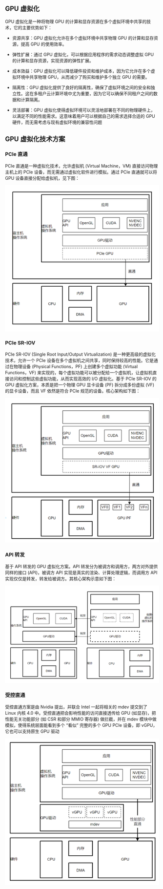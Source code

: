 ## GPU  虚拟化

GPU 虚拟化是一种将物理 GPU 的计算和显存资源在多个虚拟环境中共享的技术，它的主要优势如下：

- 资源共享：GPU 虚拟化允许在多个虚拟环境中共享物理 GPU 的计算和显存资源，提高 GPU 的使用效率。

- 弹性扩展：通过 GPU 虚拟化，可以根据应用程序的需求动态调整虚拟 GPU 的计算和显存资源，实现资源的弹性扩展。

- 成本效益：GPU 虚拟化可以降低硬件投资和维护成本，因为它允许在多个虚拟环境中共享物理 GPU，从而减少了购买和维护多个独立 GPU 的需要。

- 隔离性：GPU 虚拟化提供了良好的隔离性，确保了虚拟环境之间的安全和独立性。这在多租户云计算环境中尤为重要，因为它可以确保不同租户之间的数据和计算隔离。

- 灵活部署：GPU 虚拟化使得虚拟环境可以灵活地部署在不同的物理硬件上，以满足不同的性能需求。这意味着用户可以根据自己的需求选择合适的 GPU 硬件，而无需考虑与现有虚拟环境的兼容性问题

## GPU  虚拟化技术方案

### PCIe 直通

PCIe 直通是一种虚拟化技术，允许虚拟机 (Virtual Machine，VM) 直接访问物理主机上的 PCIe 设备，而无需通过虚拟化软件进行模拟。通过 PCIe 直通就可以将 GPU 设备直接分配给虚拟机，见下图：

![img](.assets/GPU虚拟化概述/b9c86cb353879d81a8e633c5d84b14d13d3699.png)

### PCIe SR-IOV

PCIe SR-IOV (Single Root Input/Output Virtualization) 是一种更高级的虚拟化技术，允许一个 PCIe 设备在多个虚拟机之间共享，同时保持较高的性能。它是通过在物理设备 (Physical Functions，PF) 上创建多个虚拟功能 (Virtual Functions，VF) 来实现的，每个虚拟功能可以被分配给一个虚拟机，让虚拟机直接访问和控制这些虚拟功能，从而实现高效的 I/O 虚拟化。基于 PCIe SR-IOV 的 GPU 虚拟化方案，本质是把一个物理 GPU 显卡设备 (PF) 拆分成多份虚拟 (VF) 的显卡设备，而且 VF 依然是符合 PCIe 规范的设备。核心架构如下图：

![img](.assets/GPU虚拟化概述/37e168d4611612eb83a6765329a2fe2d1f81ec.png)

### API 转发

基于 API 转发的 GPU 虚拟化方案。API 转发分为被调方和调用方，两方对外提供同样的接口 (API)，被调方 API 实现是真实的渲染、计算处理逻辑，而调用方 API 实现仅仅是转发，转发给被调方。其核心架构示意如下图：

![img](.assets/GPU虚拟化概述/d8b535102973e8b25d04945eb4da873475e694.png)

### 受控直通

受控直通方案是由 Nvidia 提出，并联合 Intel 一起将相关的 mdev 提交到了 Linux 内核 4.0 中。受控直通把会影响性能的访问直接透传给 GPU (如显存)，把性能无关功能部分 (如 CSR 和部分 MMIO 寄存器) 做拦截，并在 mdev 模块中做模拟，使得系统层面能看到多个 “看似” 完整的多个 GPU PCIe 设备，即 vGPU，它也可以支持原生 GPU 驱动

![img](.assets/GPU虚拟化概述/9979cdc031209ed6dbb7810ff32674af5822da.png)